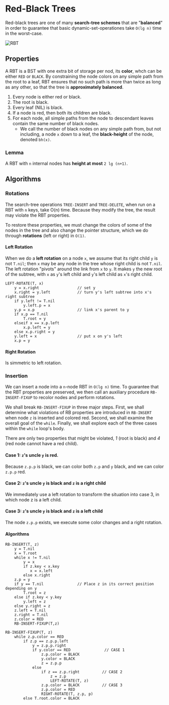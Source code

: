 # Red-Black Trees

Red-black trees are one of many __search-tree schemes__ that are "__balanced__" in order to guarantee that basic dynamic-set-operationes take `O(lg n)` time in the worst-case.

![RBT](https://upload.wikimedia.org/wikipedia/commons/thumb/6/66/Red-black_tree_example.svg/500px-Red-black_tree_example.svg.png)

## Properties

A RBT is a BST with one extra bit of storage per nod, its __color__, whch can be either `RED` or `BLACK`. By constraining the node colors on any simple path from the root to a leaf, RBT ensures that no such path is more than twice as long as any other, so that the tree is __approximately balanced__.

1. Every node is either red or black.
2. The root is black.
3. Every leaf (NIL) is black.
4. If a node is red, then both its children are black.
5. For each node, all simple paths from the node to descendant leaves contain the same number of black nodes.
   * We call the number of black nodes on any simple path from, but not including, a node `x` down to a leaf, the __black-height__ of the node, denoted `bh(x)`.

### Lemma

A RBT with `n` internal nodes has __height at most__ `2 lg (n+1)`.

## Algorithms

### Rotations

The search-tree operations `TREE-INSERT` and `TREE-DELETE`, when run on a RBT with `n` keys, take O(n) time. Because they modify the tree, the result may violate the RBT properties.

To restore these properties, we must change the colors of some of the nodes in the tree and also change the pointer structure, which we do through __rotations__ (left or right) in `O(1)`.

#### Left Rotation

When we do a __left rotation__ on a node `x`, we assume that its right child `y` is not `T.nil`; then `x` may be any node in the tree whose right child is not `T.nil`. The left rotation "pivots" around the link from `x` to `y`. It makes `y` the new root of the subtree, with `x` as `y`'s left child and `y`'s left child as `x`'s right child.

```
LEFT-ROTATE(T, x)
    y = x.right                 // set y
    x.right = y.left            // turn y's left subtree into x's right subtree
    if y.left != T.nil
        y.left.p = x    
    y.p = x.p                   // link x's parent to y
    if x.p == T.nil
        T.root = y
    elseif x == x.p.left
        x.p.left = y
    else x.p.right = y
    y.left = x                  // put x on y's left
    x.p = y
```

#### Right Rotation

Is simmetric to left rotation.

### Insertion

We can insert a node into a `n`-node RBT in `O(lg n)` time. To guarantee that the RBT properties are preserved, we then call an auxiliary procedure `RB-INSERT-FIXUP` to recolor nodes and perform rotations.

We shall break `RB-INSERT-FIXUP` in three major steps. First, we shall determine what violations of RB properties are introduced in `RB-INSERT` when node `z` is inserted and colored red. Second, we shall examine the overall goal of the `while`. Finally, we shall explore each of the three cases within the `while` loop's body.

There are only two properties that might be violated, _1_ (root is black) and _4_ (red node cannot have a red child).

#### Case 1: `z`'s uncle `y` is red.

Because `z.p.p` is black, we can color both `z.p` and `y` black, and we can color `z.p.p` red.

#### Case 2: `z`'s uncle `y` is black and `z` is a right child

We immediately use a left rotation to transform the situation into case 3, in which node z is a left child.

#### Case 3: `z`'s uncle `y` is black and `z` is a left child

The node `z.p.p` exists, we execute some color changes and a right rotation.

#### Algorithms

```
RB-INSERT(T, z)
    y = T.nil
    x = T.root
    while x != T.nil
        y = x
        if z.key < x.key
           x = x.left
        else x.right
    z.p = y
    if y == T.nil               // Place z in its correct position depending on y
        T.root = z
    else if z.key < y.key
        y.left = z
    else y.right = z
    z.left = T.nil
    z.right = T.nil
    z.color = RED
    RB-INSERT-FIXUP(T,z)

RB-INSERT-FIXUP(T, z)
    while z.p.color == RED
        if z.p == z.p.p.left
            y = z.p.p.right
            if y.color == RED               // CASE 1
                z.p.color = BLACK
                y.color = BLACK
                z = z.p.p
            else
                if z == z.p.right          // CASE 2
                    z = z.p
                    LEFT-ROTATE(T, z)
                z.p.color = BLACK          // CASE 3
                z.p.color = RED
                RIGHT-ROTATE(T, z.p, p)
        else T.root.color = BLACK                  
```


